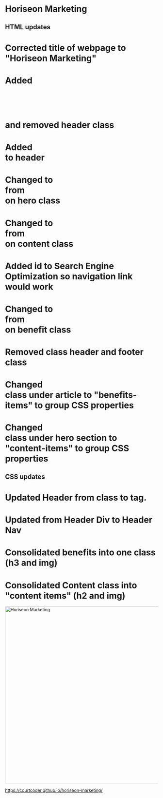 # Horiseon Marketing

## HTML updates
# Corrected title of webpage to "Horiseon Marketing"
# Added <header></header> and removed header class
# Added <nav></nav> to header
# Changed to <section> from <div> on hero class
# Changed to <article> from <div> on content class
# Added id to Search Engine Optimization so navigation link would work
# Changed to <article> from <div> on benefit class
# Removed class header and footer class
# Changed <div> class under article to "benefits-items" to group CSS properties
# Changed <div> class under hero section to "content-items" to group CSS properties
  

## CSS updates
# Updated Header from class to tag. 
# Updated from Header Div to Header Nav
# Consolidated benefits into one class (h3 and img)
# Consolidated Content class into "content items" (h2 and img)

  <img width="581" alt="Horiseon Marketing" src="https://user-images.githubusercontent.com/101368797/164093643-01f323ac-7b98-46a3-8d3b-47273a79f052.png">

https://courtcoder.github.io/horiseon-marketing/
